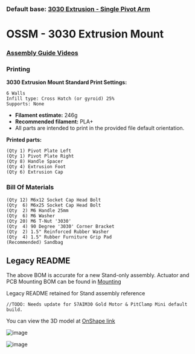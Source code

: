 ### Default base: [3030 Extrusion - Single Pivot Arm](#ossm---3030-extrusion-mount)

# OSSM - 3030 Extrusion Mount
<!-- ### [Bill Of Materials](3030%20Extrusion%20Base/BOM.md)   -->

### [Assembly Guide Videos](https://www.youtube.com/playlist?list=PLzSK7OAu3KNS-aOQfpv3f_BJH9GNdLJ7Q)

### Printing
**3030 Extrusion Mount Standard Print Settings:**  

    6 Walls
    Infill type: Cross Hatch (or gyroid) 25%
    Supports: None
 - **Filament estimate:** 246g
 - **Recommended filament:** PLA+
 - All parts are intended to print in the provided file default orientation. 

**Printed parts:**

    (Qty 1) Pivot Plate Left
    (Qty 1) Pivot Plate Right
    (Qty 8) Handle Spacer
    (Qty 4) Extrusion Foot
    (Qty 6) Extrusion Cap

<!-- ### [Additional Documentation](3030%20Extrusion%20Base/README.md)  -->

### Bill Of Materials
    (Qty 12) M6x12 Socket Cap Head Bolt
    (Qty  6) M6x25 Socket Cap Head Bolt
    (Qty  2) M6 Handle 25mm
    (Qty  6) M6 Washer
    (Qty 20) M6 T-Nut '3030'
    (Qty  4) 90 Degree '3030' Corner Bracket
    (Qty  2) 1.5" Reinforced Rubber Washer
    (Qty  4) 1.5" Rubber Furniture Grip Pad
    (Recommended) Sandbag

## Legacy README  
The above BOM is accurate for a new Stand-only assembly. Actuator and PCB Mounting BOM can be found in [Mounting](/Printed%20Parts/Mounting/)

Legacy README retained for Stand assembly reference

    //TODO: Needs update for 57AIM30 Gold Motor & PitClamp Mini default build. 



You can view the 3D model at 
[OnShape link](https://cad.onshape.com/documents/d520ea9a8cadb4ae8681f59b/w/00b211a6fa3b76c59ef28f4e/e/5f2c80d9d9c2433a7be7f789)

![image](https://github.com/KinkyMakers/OSSM-hardware/assets/12459679/b8dbea7e-1eda-442f-b299-4ad5ab392a34)

<!-- 
![image](https://github.com/KinkyMakers/OSSM-hardware/assets/12459679/68e3e564-df99-465a-8d91-f74ca8b0cc89) -->

![image](https://github.com/KinkyMakers/OSSM-hardware/assets/12459679/ec249886-0299-4e7d-bc24-8ccde2e86aa1)